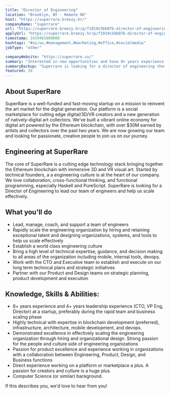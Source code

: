 ```yaml
---
title: "Director of Engineering"
location: "Brooklyn, NY - Remote OK"
host: "https://superrare.breezy.hr/"
companyName: "superrare"
url: "https://superrare.breezy.hr/p/f1919c5bb07b-director-of-engineering"
applyUrl: "https://superrare.breezy.hr/p/f1919c5bb07b-director-of-engineering/apply"
timestamp: 1619481600000
hashtags: "#ui/ux,#management,#marketing,#office,#socialmedia"
jobType: "other"

companyWebsite: "https://superrare.co/"
summary: "Interested in new opportunities and have 8+ years experience and 4+ years leadership experience? Superrare has a job opening for a director of engineering."
summaryBackup: "Superrare is looking for a director of engineering that has experience in: #ui/ux, #management, #marketing."
featured: 20
---
```


## About SuperRare

SuperRare is a well-funded and fast-moving startup on a mission to reinvent the art market for the digital generation. Our platform is a social marketplace for cutting edge digital/3D/VR creators and a new generation of natively-digital art collectors. We’ve built a vibrant online economy for digital art powered by the Ethereum blockchain, with over $30M earned by artists and collectors over the past two years. We are now growing our team and looking for passionate, creative people to join us on our journey.

## Engineering at SuperRare

The core of SuperRare is a cutting edge technology stack bringing together the Ethereum blockchain with immersive 3D and VR visual art. Started by technical founders, a a engineering culture is at the heart of our company. We love collaboration, cross-functional thinking, and functional programming, especially Haskell and PureScript. SuperRare is looking for a Director of Engineering to lead our team of engineers and help us scale effectively.

## What you'll do

*   Lead, manage, coach, and support a team of engineers
*   Rapidly scale the engineering organization by hiring and retaining exceptional talent and designing organizations, systems, and tools to help us scale effectively
*   Establish a world class engineering culture
*   Bring a high level of technical expertise, guidance, and decision making to all areas of the organization including mobile, internal tools, devops.
*   Work with the CTO and Executive team to establish and execute on our long term technical plans and strategic initiatives
*   Partner with our Product and Design teams on strategic planning, product development and execution

## Knowledge, Skills & Abilities:

*   8+ years experience and 4+ years leadership experience (CTO, VP Eng, Director) at a startup, preferably during the rapid team and business scaling phase
*   Highly technical with expertise in blockchain development (preferred), infrastructure, architecture, mobile development, and devops.
*   Demonstrated excellence in effectively scaling the engineering organization through hiring and organizational design. Strong passion for the people and culture side of engineering organizations
*   Passion for product excellence and experience working in organizations with a collaboration between Engineering, Product, Design, and Business functions
*   Direct experience working on a platform or marketplace a plus. A passion for creators and culture is a huge plus.
*   Computer Science (or similar) background.

If this describes you, we'd love to hear from you!
